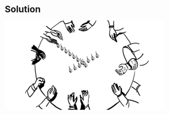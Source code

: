 # Solution
![alt text](https://github.com/Rosaverde/UoL_ITP1_Sleuth/blob/main/501-1/solution.jpg?raw=true)